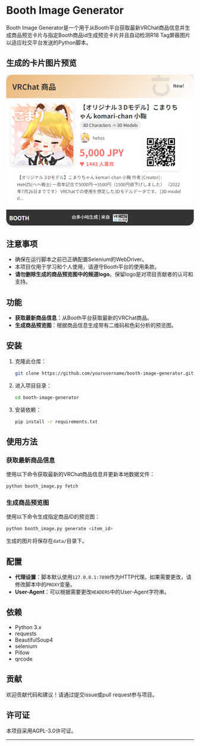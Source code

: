 # Booth Image Generator

Booth Image Generator是一个用于从Booth平台获取最新VRChat商品信息并生成商品预览卡片与指定Booth商品id生成预览卡片并且自动检测R18 Tag屏蔽图片以适应社交平台发送的Python脚本。

## 生成的卡片图片预览
![预览](3121865.png)
## 注意事项

- 确保在运行脚本之前已正确配置Selenium的WebDriver。
- 本项目仅用于学习和个人使用，请遵守Booth平台的使用条款。
- **请勿删除生成的商品预览图中的频道logo**。保留logo是对项目贡献者的认可和支持。

## 功能

- **获取最新商品信息**：从Booth平台获取最新的VRChat商品。
- **生成商品预览图**：根据商品信息生成带有二维码和色彩分析的预览图。

## 安装

1. 克隆此仓库：

   ```bash
   git clone https://github.com/yourusername/booth-image-generator.git
   ```

2. 进入项目目录：

   ```bash
   cd booth-image-generator
   ```

3. 安装依赖：

   ```bash
   pip install -r requirements.txt
   ```

## 使用方法

### 获取最新商品信息

使用以下命令获取最新的VRChat商品信息并更新本地数据文件：

```bash
python booth_image.py fetch
```

### 生成商品预览图

使用以下命令生成指定商品ID的预览图：

```bash
python booth_image.py generate <item_id>
```

生成的图片将保存在`data/`目录下。

## 配置

- **代理设置**：脚本默认使用`127.0.0.1:7890`作为HTTP代理。如果需要更改，请修改脚本中的`PROXY`变量。
- **User-Agent**：可以根据需要更改`HEADERS`中的User-Agent字符串。

## 依赖

- Python 3.x
- requests
- BeautifulSoup4
- selenium
- Pillow
- qrcode

## 贡献

欢迎贡献代码和建议！请通过提交issue或pull request参与项目。

## 许可证

本项目采用AGPL-3.0许可证。

---

